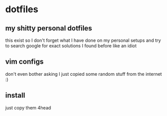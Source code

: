 # dotfiles
## my shitty personal dotfiles
this exist so I don't forget what I have done on my personal setups and try to search google for exact solutions I found before like an idiot
## vim configs
don't even bother asking I just copied some random stuff from the internet :)
## install
just copy them 4head
